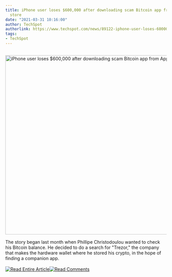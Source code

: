 ```yaml
---
title: iPhone user loses $600,000 after downloading scam Bitcoin app from Apple's
  store
date: "2021-03-31 10:16:00"
author: TechSpot
authorlink: https://www.techspot.com/news/89122-iphone-user-loses-600000-after-downloading-scam-bitcoin.html
tags:
- TechSpot
---
```

<a href="https://www.techspot.com/news/89122-iphone-user-loses-600000-after-downloading-scam-bitcoin.html" target="_blank"><img src="https://static.techspot.com/images2/news/ts3_thumbs/2021/03/2021-03-31-ts3_thumbs-7e8.jpg" width="800" height="560" style="padding: 15px 0" title="iPhone user loses $600,000 after downloading scam Bitcoin app from Apple's store" /></a><br />The story began last month when Phillipe Christodoulou wanted to check his Bitcoin balance. He decided to do a search for "Trezor," the company that makes the hardware wallet where he stored his crypto, in the hope of finding a companion app.<br /><br /><a href="https://www.techspot.com/news/89122-iphone-user-loses-600000-after-downloading-scam-bitcoin.html"><img src="https://static.techspot.com/images/rss/rss_buttons_01.png" border="0" alt="Read Entire Article" /></a><a href="https://www.techspot.com/news/89122-iphone-user-loses-600000-after-downloading-scam-bitcoin.html#comments"><img src="https://static.techspot.com/images/rss/rss_buttons_02.png" border="0" alt="Read Comments" /></a><br /><br />